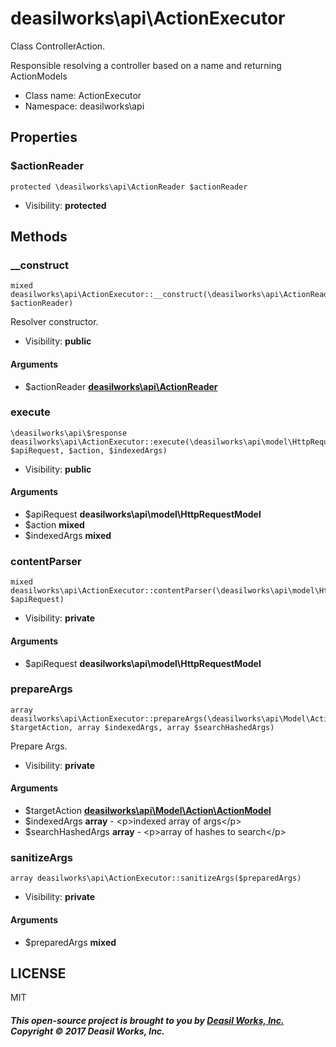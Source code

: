 deasilworks\api\ActionExecutor
===============

Class ControllerAction.

Responsible resolving a controller based
on a name and returning ActionModels


* Class name: ActionExecutor
* Namespace: deasilworks\api





Properties
----------


### $actionReader

    protected \deasilworks\api\ActionReader $actionReader





* Visibility: **protected**


Methods
-------


### __construct

    mixed deasilworks\api\ActionExecutor::__construct(\deasilworks\api\ActionReader $actionReader)

Resolver constructor.



* Visibility: **public**


#### Arguments
* $actionReader **[deasilworks\api\ActionReader](deasilworks-api-ActionReader.md)**



### execute

    \deasilworks\api\$response deasilworks\api\ActionExecutor::execute(\deasilworks\api\model\HttpRequestModel $apiRequest, $action, $indexedArgs)





* Visibility: **public**


#### Arguments
* $apiRequest **deasilworks\api\model\HttpRequestModel**
* $action **mixed**
* $indexedArgs **mixed**



### contentParser

    mixed deasilworks\api\ActionExecutor::contentParser(\deasilworks\api\model\HttpRequestModel $apiRequest)





* Visibility: **private**


#### Arguments
* $apiRequest **deasilworks\api\model\HttpRequestModel**



### prepareArgs

    array deasilworks\api\ActionExecutor::prepareArgs(\deasilworks\api\Model\Action\ActionModel $targetAction, array $indexedArgs, array $searchHashedArgs)

Prepare Args.



* Visibility: **private**


#### Arguments
* $targetAction **[deasilworks\api\Model\Action\ActionModel](deasilworks-api-Model-Action-ActionModel.md)**
* $indexedArgs **array** - &lt;p&gt;indexed array of args&lt;/p&gt;
* $searchHashedArgs **array** - &lt;p&gt;array of hashes to search&lt;/p&gt;



### sanitizeArgs

    array deasilworks\api\ActionExecutor::sanitizeArgs($preparedArgs)





* Visibility: **private**


#### Arguments
* $preparedArgs **mixed**



## LICENSE

MIT

##### This open-source project is brought to you by [Deasil Works, Inc.](http://deasil.works/) Copyright &copy; 2017 Deasil Works, Inc.